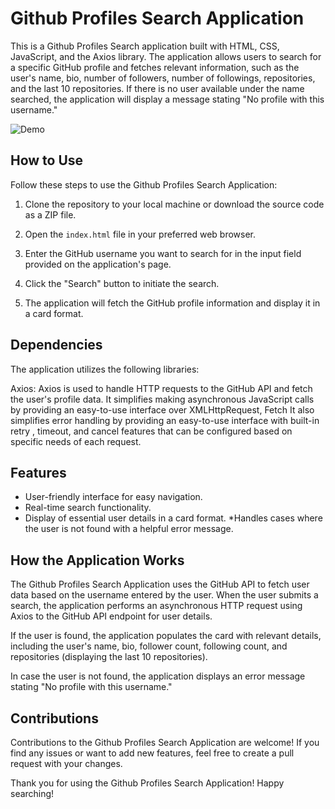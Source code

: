 # Github Profiles Search Application

This is a Github Profiles Search application built with HTML, CSS, JavaScript, and the Axios library. The application allows users to search for a specific GitHub profile and fetches relevant information, such as the user's name, bio, number of followers, number of followings, repositories, and the last 10 repositories. If there is no user available under the name searched, the application will display a message stating "No profile with this username."

![Demo](./asset/Demo.gif)

## How to Use

Follow these steps to use the Github Profiles Search Application:

1. Clone the repository to your local machine or download the source code as a ZIP file.

2. Open the `index.html` file in your preferred web browser.

3. Enter the GitHub username you want to search for in the input field provided on the application's page.

4. Click the "Search" button to initiate the search.

5. The application will fetch the GitHub profile information and display it in a card format.

## Dependencies

The application utilizes the following libraries:

Axios: Axios is used to handle HTTP requests to the GitHub API and fetch the user's profile data.
It simplifies making asynchronous JavaScript calls by providing an easy-to-use interface over XMLHttpRequest, Fetch
It also simplifies error handling by providing an easy-to-use interface with built-in retry
, timeout, and cancel features that can be configured based on specific needs of each request.

## Features

- User-friendly interface for easy navigation.
- Real-time search functionality.
- Display of essential user details in a card format.
  \*Handles cases where the user is not found with a helpful error message.

## How the Application Works

The Github Profiles Search Application uses the GitHub API to fetch user data based on the username entered by the user. When the user submits a search, the application performs an asynchronous HTTP request using Axios to the GitHub API endpoint for user details.

If the user is found, the application populates the card with relevant details, including the user's name, bio, follower count, following count, and repositories (displaying the last 10 repositories).

In case the user is not found, the application displays an error message stating "No profile with this username."

## Contributions

Contributions to the Github Profiles Search Application are welcome! If you find any issues or want to add new features, feel free to create a pull request with your changes.

Thank you for using the Github Profiles Search Application! Happy searching!
